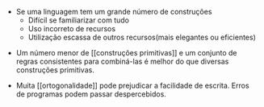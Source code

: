 + Se uma linguagem tem um grande número de construções
	+ Difícil se familiarizar com tudo
	+ Uso incorreto de recursos
	+ Utilização escassa de outros recursos(mais elegantes ou eficientes)

-  Um número menor de [[construções primitivas]] e um conjunto de regras consistentes para combiná-las é melhor do que diversas construções primitivas.

- Muita [[ortogonalidade]] pode  prejudicar a facilidade de escrita.
	Erros de programas podem passar despercebidos.
